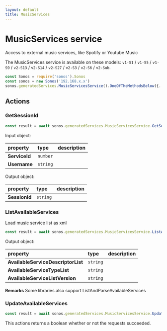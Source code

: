 ```yaml
---
layout: default
title: MusicServices
---
```

# MusicServices service

Access to external music services, like Spotify or Youtube Music

The MusicServices service is available on these models: `v1-S1` / `v1-S5` / `v1-S9` / `v2-S13` / `v2-S14` / `v2-S27` / `v2-S3` / `v2-S6` / `v2-Sub`.

```js
const Sonos = require('sonos').Sonos
const sonos = new Sonos('192.168.x.x')
sonos.generatedServices.MusicServicesService().OneOfTheMethodsBelow({...})
```

## Actions

### GetSessionId

```js
const result = await sonos.generatedServices.MusicServicesService.GetSessionId({ ServiceId:..., Username:... });
```

Input object:

| property | type | description |
|:----------|:-----|:------------|
| **ServiceId** | `number` |  |
| **Username** | `string` |  |

Output object:

| property | type | description |
|:----------|:-----|:------------|
| **SessionId** | `string` |  |

### ListAvailableServices

Load music service list as xml

```js
const result = await sonos.generatedServices.MusicServicesService.ListAvailableServices();
```

Output object:

| property | type | description |
|:----------|:-----|:------------|
| **AvailableServiceDescriptorList** | `string` |  |
| **AvailableServiceTypeList** | `string` |  |
| **AvailableServiceListVersion** | `string` |  |

**Remarks** Some libraries also support ListAndParseAvailableServices

### UpdateAvailableServices

```js
const result = await sonos.generatedServices.MusicServicesService.UpdateAvailableServices();
```

This actions returns a boolean whether or not the requests succeeded.

